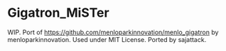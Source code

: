 # Gigatron_MiSTer

WIP. Port of https://github.com/menloparkinnovation/menlo_gigatron by menloparkinnovation. Used under MIT License. Ported by sajattack.
